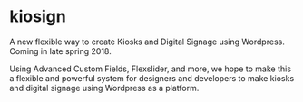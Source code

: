 # kiosign
A new flexible way to create Kiosks and Digital Signage using Wordpress. Coming in late spring 2018.

Using Advanced Custom Fields, Flexslider, and more, we hope to make this a flexible and powerful system for designers and developers to make kiosks and digital signage using Wordpress as a platform. 
